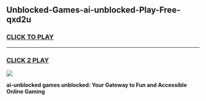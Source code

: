 
## Unblocked-Games-ai-unblocked-Play-Free-qxd2u
<h3>
<a href="https://premium76.site?title=ai-unblocked&ref=21A">CLICK TO PLAY</a></h3>
<hr>

<h3>
<a href="https://premium76.site?title=ai-unblocked&ref=21A">CLICK 2 PLAY</a>
  
</h3>

<a href="https://premium76.site?title=ai-unblocked&ref=21A"><img src="https://clearcache.store/games.png"></a>


**ai-unblocked games unblocked: Your Gateway to Fun and Accessible Online Gaming**
